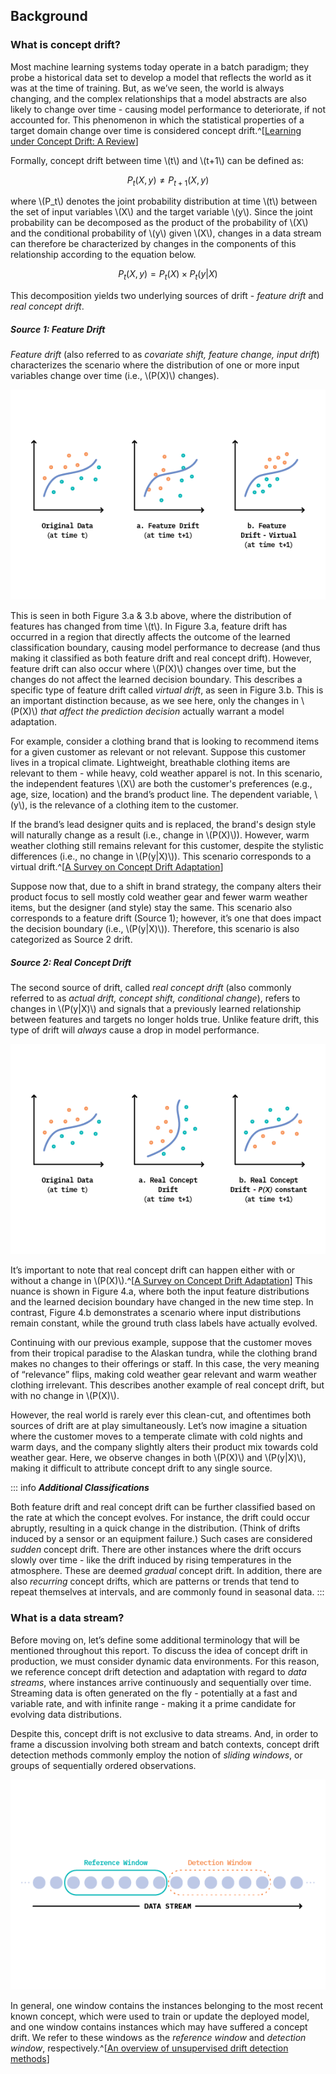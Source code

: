 ## Background

### What is concept drift?

Most machine learning systems today operate in a batch paradigm; they probe a historical data set to develop a model that reflects the world as it was at the time of training. But, as we’ve seen, the world is always changing, and the complex relationships that a model abstracts are also likely to change over time - causing model performance to deteriorate, if not accounted for. This phenomenon in which the statistical properties of a target domain change over time is considered concept drift.^[[Learning under Concept Drift: A Review](https://arxiv.org/pdf/2004.05785.pdf)]

Formally, concept drift between time \\(t\\) and \\(t+1\\) can be defined as:

$$P_{t}(X,y) \not= P_{t+1}(X,y)$$

where \\(P_t\\) denotes the joint probability distribution at time \\(t\\) between the set of input variables \\(X\\) and the target variable \\(y\\). Since the joint probability can be decomposed as the product of the probability of \\(X\\) and the conditional probability of \\(y\\) given \\(X\\), changes in a data stream can therefore be characterized by changes in the components of this relationship according to the equation below.

$$P_t(X,y) = P_t(X) \times P_t(y|X)$$

This decomposition yields two underlying sources of drift - _feature drift_ and _real concept drift_.

##### Source 1: Feature Drift

_Feature drift_ (also referred to as _covariate shift, feature change, input drift_) characterizes the scenario where the distribution of one or more input variables change over time (i.e., \\(P(X)\\) changes).

![Figure 3: Forms of feature drift. The classification boundary depicted at time \(t+1\) represents the _previously learned relationship_ between features and targets at time \(t\). Colors represent ground truth classes of the data points at the specified time step.](figures/FF22-03.png)

This is seen in both Figure 3.a & 3.b above, where the distribution of features has changed from time \\(t\\). In Figure 3.a, feature drift has occurred in a region that directly affects the outcome of the learned classification boundary, causing model performance to decrease (and thus making it classified as both feature drift and real concept drift). However, feature drift can also occur where \\(P(X)\\) changes over time, but the changes do not affect the learned decision boundary. This describes a specific type of feature drift called _virtual drift_, as seen in Figure 3.b. This is an important distinction because, as we see here, only the changes in \\(P(X)\\) _that affect the prediction decision_ actually warrant a model adaptation.

For example, consider a clothing brand that is looking to recommend items for a given customer as relevant or not relevant. Suppose this customer lives in a tropical climate. Lightweight, breathable clothing items are relevant to them - while heavy, cold weather apparel is not. In this scenario, the independent features \\(X\\) are both the customer's preferences (e.g., age, size, location) and the brand’s product line. The dependent variable, \\(y\\), is the relevance of a clothing item to the customer.

If the brand’s lead designer quits and is replaced, the brand's design style will naturally change as a result (i.e., change in \\(P(X)\\)). However, warm weather clothing still remains relevant for this customer, despite the stylistic differences (i.e., no change in \\(P(y|X)\\)). This scenario corresponds to a virtual drift.^[[A Survey on Concept Drift Adaptation](https://s3.us-west-2.amazonaws.com/secure.notion-static.com/82cb2dbe-86a2-43d0-8ac2-fb2892295b48/A_Survey_on_Concept_Drift_Adaptation_2014.pdf?X-Amz-Algorithm=AWS4-HMAC-SHA256&X-Amz-Credential=AKIAT73L2G45O3KS52Y5%2F20210804%2Fus-west-2%2Fs3%2Faws4_request&X-Amz-Date=20210804T123525Z&X-Amz-Expires=86400&X-Amz-Signature=0e75f52b14a5448db13ddefc0c1825b9df11a4fab6577f10d632ae64bf317373&X-Amz-SignedHeaders=host&response-content-disposition=filename%20%3D%22A%2520Survey%2520on%2520Concept%2520Drift%2520Adaptation%25202014.pdf%22)]

Suppose now that, due to a shift in brand strategy, the company alters their product focus to sell mostly cold weather gear and fewer warm weather items, but the designer (and style) stay the same. This scenario also corresponds to a feature drift (Source 1); however, it’s one that does impact the decision boundary (i.e., \\(P(y|X)\\)). Therefore, this scenario is also categorized as Source 2 drift.

##### Source 2: Real Concept Drift

The second source of drift, called _real concept drift_ (also commonly referred to as _actual drift, concept shift, conditional change_), refers to changes in \\(P(y|X)\\) and signals that a previously learned relationship between features and targets no longer holds true. Unlike feature drift, this type of drift will _always_ cause a drop in model performance.

![Figure 4: Forms of real concept drift. The classification boundary depicted at time \(t+1\) represents the _newly learned relationship_ between features and targets at time \(t+1\). Colors represent ground truth classes of the data points at the specified time step.](figures/FF22-04.png)

It’s important to note that real concept drift can happen either with or without a change in \\(P(X)\\).^[[A Survey on Concept Drift Adaptation](https://s3.us-west-2.amazonaws.com/secure.notion-static.com/82cb2dbe-86a2-43d0-8ac2-fb2892295b48/A_Survey_on_Concept_Drift_Adaptation_2014.pdf?X-Amz-Algorithm=AWS4-HMAC-SHA256&X-Amz-Credential=AKIAT73L2G45O3KS52Y5%2F20210804%2Fus-west-2%2Fs3%2Faws4_request&X-Amz-Date=20210804T123525Z&X-Amz-Expires=86400&X-Amz-Signature=0e75f52b14a5448db13ddefc0c1825b9df11a4fab6577f10d632ae64bf317373&X-Amz-SignedHeaders=host&response-content-disposition=filename%20%3D%22A%2520Survey%2520on%2520Concept%2520Drift%2520Adaptation%25202014.pdf%22)] This nuance is shown in Figure 4.a, where both the input feature distributions and the learned decision boundary have changed in the new time step. In contrast, Figure 4.b demonstrates a scenario where input distributions remain constant, while the ground truth class labels have actually evolved.

Continuing with our previous example, suppose that the customer moves from their tropical paradise to the Alaskan tundra, while the clothing brand makes no changes to their offerings or staff. In this case, the very meaning of “relevance” flips, making cold weather gear relevant and warm weather clothing irrelevant. This describes another example of real concept drift, but with no change in \\(P(X)\\).

However, the real world is rarely ever this clean-cut, and oftentimes both sources of drift are at play simultaneously. Let’s now imagine a situation where the customer moves to a temperate climate with cold nights and warm days, and the company slightly alters their product mix towards cold weather gear. Here, we observe changes in both \\(P(X)\\) and \\(P(y|X)\\), making it difficult to attribute concept drift to any single source.

::: info
**_Additional Classifications_**

Both feature drift and real concept drift can be further classified based on the rate at which the concept evolves. For instance, the drift could occur abruptly, resulting in a quick change in the distribution. (Think of drifts induced by a sensor or an equipment failure.) Such cases are considered _sudden_ concept drift. There are other instances where the drift occurs slowly over time - like the drift induced by rising temperatures in the atmosphere. These are deemed _gradual_ concept drift. In addition, there are also _recurring_ concept drifts, which are patterns or trends that tend to repeat themselves at intervals, and are commonly found in seasonal data.
:::

### What is a data stream?

Before moving on, let’s define some additional terminology that will be mentioned throughout this report. To discuss the idea of concept drift in production, we must consider dynamic data environments. For this reason, we reference concept drift detection and adaptation with regard to _data streams_, where instances arrive continuously and sequentially over time. Streaming data is often generated on the fly - potentially at a fast and variable rate, and with infinite range - making it a prime candidate for evolving data distributions.

Despite this, concept drift is not exclusive to data streams. And, in order to frame a discussion involving both stream and batch contexts, concept drift detection methods commonly employ the notion of _sliding windows_, or groups of sequentially ordered observations.

![Figure 5: Data streams are decomposed into windows of observations to establish context upon which concept drift occurs.](figures/FF22-05.png)

In general, one window contains the instances belonging to the most recent known concept, which were used to train or update the deployed model, and one window contains instances which may have suffered a concept drift. We refer to these windows as the _reference window_ and _detection window_, respectively.^[[An overview of unsupervised drift detection methods](https://wires.onlinelibrary.wiley.com/doi/full/10.1002/widm.1381)]
